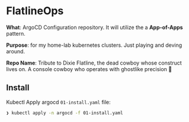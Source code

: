 # FlatlineOps

**What**: ArgoCD Configuration repository. It will utilize the a **App-of-Apps** pattern.

**Purpose**: for my home-lab kubernetes clusters.
Just playing and deving around.

**Repo Name**: Tribute to Dixie Flatline, the dead cowboy whose construct lives on. A console cowboy who operates with ghostlike precision 👻

## Install
Kubectl Apply argocd `01-install.yaml` file:
```sh
❯ kubectl apply -n argocd -f 01-install.yaml
```
